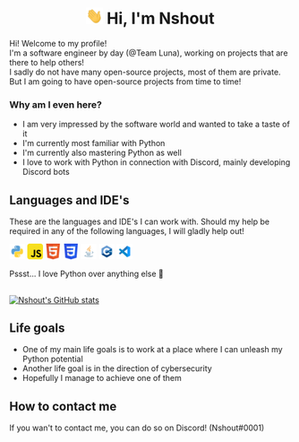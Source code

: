 <h1 align="center"><img src="https://raw.githubusercontent.com/ABSphreak/ABSphreak/master/gifs/Hi.gif" width="30px"> Hi, I'm Nshout</h1>

Hi! Welcome to my profile!<br>
I'm a software engineer by day (@Team Luna), working on projects that are there to help others!<br>
I sadly do not have many open-source projects, most of them are private. But I am going to have open-source projects from time to time!

### Why am I even here?
- I am very impressed by the software world and wanted to take a taste of it
- I'm currently most familiar with Python
- I'm currently also mastering Python as well
- I love to work with Python in connection with Discord, mainly developing Discord bots

## Languages and IDE's
These are the languages and IDE's I can work with. Should my help be required in any of the following languages, I will gladly help out!
<p align="left">
  <img height="28" width="28" src="https://raw.githubusercontent.com/edent/SuperTinyIcons/master/images/svg/python.svg" />
  <img height="28" width="28" src="https://raw.githubusercontent.com/edent/SuperTinyIcons/master/images/svg/javascript.svg" />
  <img height="28" width="28" src="https://raw.githubusercontent.com/edent/SuperTinyIcons/master/images/svg/html5.svg" />
  <img height="28" width="28" src="https://raw.githubusercontent.com/edent/SuperTinyIcons/master/images/svg/css3.svg" />
  <img height="28" width="28" src="https://raw.githubusercontent.com/edent/SuperTinyIcons/master/images/svg/java.svg" />
  <img height="28" width="28" src="https://raw.githubusercontent.com/edent/SuperTinyIcons/master/images/svg/cplusplus.svg" />
  <img height="28" width="28" src="https://raw.githubusercontent.com/edent/SuperTinyIcons/master/images/svg/visualstudiocode.svg" />
</p>
Pssst... I love Python over anything else 👀

##
[![Nshout's GitHub stats](https://github-readme-stats.vercel.app/api?username=nshout&show_icons=true&theme=tokyonight)](https://github.com/anuraghazra/github-readme-stats)
##

## Life goals
- One of my main life goals is to work at a place where I can unleash my Python potential
- Another life goal is in the direction of cybersecurity
- Hopefully I manage to achieve one of them

## How to contact me
If you wan't to contact me, you can do so on Discord! (Nshout#0001)
